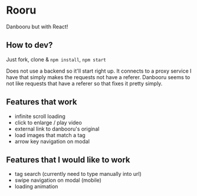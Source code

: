 # Rooru
Danbooru but with React!


## How to dev?
Just fork, clone & `npm install`, `npm start`

Does not use a backend so it'll start right up. It connects to a proxy service I have that simply makes the requests not have a referer. Danbooru seems to not like requests that have a referer so that fixes it pretty simply.

## Features that work
- infinite scroll loading
- click to enlarge / play video
- external link to danbooru's original
- load images that match a tag
- arrow key navigation on modal


## Features that I would like to work
- tag search (currently need to type manually into url)
- swipe navigation on modal (mobile)
- loading animation
